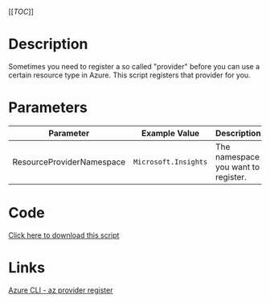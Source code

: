 [[_TOC_]]

# Description
Sometimes you need to register a so called "provider" before you can use a certain resource type in Azure. This script registers that provider for you.

# Parameters
| Parameter | Example Value | Description |
|--|--|--|
| ResourceProviderNamespace | `Microsoft.Insights` | The namespace you want to register. |


# Code
[Click here to download this script](../../../../src/Resource-Provider/Register-Provider.ps1)

# Links

[Azure CLI - az provider register](https://docs.microsoft.com/en-us/cli/azure/provider?view=azure-cli-latest#az_provider_register)
